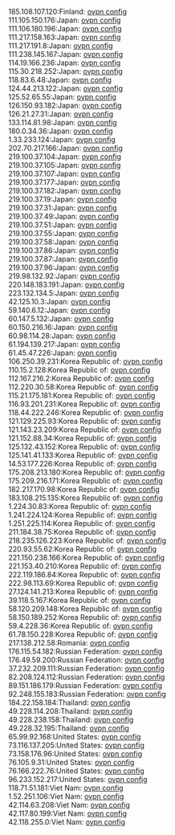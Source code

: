 185.108.107.120:Finland: [ovpn config](vpn/185_108_107_120.ovpn)  
111.105.150.176:Japan: [ovpn config](vpn/111_105_150_176.ovpn)  
111.106.180.196:Japan: [ovpn config](vpn/111_106_180_196.ovpn)  
111.217.158.163:Japan: [ovpn config](vpn/111_217_158_163.ovpn)  
111.217.191.8:Japan: [ovpn config](vpn/111_217_191_8.ovpn)  
111.238.145.167:Japan: [ovpn config](vpn/111_238_145_167.ovpn)  
114.19.166.236:Japan: [ovpn config](vpn/114_19_166_236.ovpn)  
115.30.218.252:Japan: [ovpn config](vpn/115_30_218_252.ovpn)  
118.83.6.48:Japan: [ovpn config](vpn/118_83_6_48.ovpn)  
124.44.213.122:Japan: [ovpn config](vpn/124_44_213_122.ovpn)  
125.52.65.55:Japan: [ovpn config](vpn/125_52_65_55.ovpn)  
126.150.93.182:Japan: [ovpn config](vpn/126_150_93_182.ovpn)  
126.21.27.31:Japan: [ovpn config](vpn/126_21_27_31.ovpn)  
133.114.81.98:Japan: [ovpn config](vpn/133_114_81_98.ovpn)  
180.0.34.36:Japan: [ovpn config](vpn/180_0_34_36.ovpn)  
1.33.233.124:Japan: [ovpn config](vpn/1_33_233_124.ovpn)  
202.70.217.166:Japan: [ovpn config](vpn/202_70_217_166.ovpn)  
219.100.37.104:Japan: [ovpn config](vpn/219_100_37_104.ovpn)  
219.100.37.105:Japan: [ovpn config](vpn/219_100_37_105.ovpn)  
219.100.37.107:Japan: [ovpn config](vpn/219_100_37_107.ovpn)  
219.100.37.177:Japan: [ovpn config](vpn/219_100_37_177.ovpn)  
219.100.37.182:Japan: [ovpn config](vpn/219_100_37_182.ovpn)  
219.100.37.19:Japan: [ovpn config](vpn/219_100_37_19.ovpn)  
219.100.37.31:Japan: [ovpn config](vpn/219_100_37_31.ovpn)  
219.100.37.49:Japan: [ovpn config](vpn/219_100_37_49.ovpn)  
219.100.37.51:Japan: [ovpn config](vpn/219_100_37_51.ovpn)  
219.100.37.55:Japan: [ovpn config](vpn/219_100_37_55.ovpn)  
219.100.37.58:Japan: [ovpn config](vpn/219_100_37_58.ovpn)  
219.100.37.86:Japan: [ovpn config](vpn/219_100_37_86.ovpn)  
219.100.37.87:Japan: [ovpn config](vpn/219_100_37_87.ovpn)  
219.100.37.96:Japan: [ovpn config](vpn/219_100_37_96.ovpn)  
219.98.132.92:Japan: [ovpn config](vpn/219_98_132_92.ovpn)  
220.148.183.191:Japan: [ovpn config](vpn/220_148_183_191.ovpn)  
223.132.134.5:Japan: [ovpn config](vpn/223_132_134_5.ovpn)  
42.125.10.3:Japan: [ovpn config](vpn/42_125_10_3.ovpn)  
59.140.6.12:Japan: [ovpn config](vpn/59_140_6_12.ovpn)  
60.147.5.132:Japan: [ovpn config](vpn/60_147_5_132.ovpn)  
60.150.216.16:Japan: [ovpn config](vpn/60_150_216_16.ovpn)  
60.98.114.28:Japan: [ovpn config](vpn/60_98_114_28.ovpn)  
61.194.139.217:Japan: [ovpn config](vpn/61_194_139_217.ovpn)  
61.45.47.226:Japan: [ovpn config](vpn/61_45_47_226.ovpn)  
106.250.39.231:Korea Republic of: [ovpn config](vpn/106_250_39_231.ovpn)  
110.15.2.128:Korea Republic of: [ovpn config](vpn/110_15_2_128.ovpn)  
112.167.216.2:Korea Republic of: [ovpn config](vpn/112_167_216_2.ovpn)  
112.220.30.58:Korea Republic of: [ovpn config](vpn/112_220_30_58.ovpn)  
115.21.175.181:Korea Republic of: [ovpn config](vpn/115_21_175_181.ovpn)  
116.93.201.231:Korea Republic of: [ovpn config](vpn/116_93_201_231.ovpn)  
118.44.222.246:Korea Republic of: [ovpn config](vpn/118_44_222_246.ovpn)  
121.129.225.93:Korea Republic of: [ovpn config](vpn/121_129_225_93.ovpn)  
121.143.23.209:Korea Republic of: [ovpn config](vpn/121_143_23_209.ovpn)  
121.152.88.34:Korea Republic of: [ovpn config](vpn/121_152_88_34.ovpn)  
125.132.43.152:Korea Republic of: [ovpn config](vpn/125_132_43_152.ovpn)  
125.141.41.133:Korea Republic of: [ovpn config](vpn/125_141_41_133.ovpn)  
14.53.177.226:Korea Republic of: [ovpn config](vpn/14_53_177_226.ovpn)  
175.208.213.180:Korea Republic of: [ovpn config](vpn/175_208_213_180.ovpn)  
175.209.216.171:Korea Republic of: [ovpn config](vpn/175_209_216_171.ovpn)  
182.217.170.98:Korea Republic of: [ovpn config](vpn/182_217_170_98.ovpn)  
183.108.215.135:Korea Republic of: [ovpn config](vpn/183_108_215_135.ovpn)  
1.224.30.83:Korea Republic of: [ovpn config](vpn/1_224_30_83.ovpn)  
1.241.224.124:Korea Republic of: [ovpn config](vpn/1_241_224_124.ovpn)  
1.251.225.114:Korea Republic of: [ovpn config](vpn/1_251_225_114.ovpn)  
211.184.38.75:Korea Republic of: [ovpn config](vpn/211_184_38_75.ovpn)  
218.235.126.223:Korea Republic of: [ovpn config](vpn/218_235_126_223.ovpn)  
220.93.55.62:Korea Republic of: [ovpn config](vpn/220_93_55_62.ovpn)  
221.150.238.166:Korea Republic of: [ovpn config](vpn/221_150_238_166.ovpn)  
221.153.40.210:Korea Republic of: [ovpn config](vpn/221_153_40_210.ovpn)  
222.119.186.84:Korea Republic of: [ovpn config](vpn/222_119_186_84.ovpn)  
222.98.113.69:Korea Republic of: [ovpn config](vpn/222_98_113_69.ovpn)  
27.124.141.213:Korea Republic of: [ovpn config](vpn/27_124_141_213.ovpn)  
39.118.5.167:Korea Republic of: [ovpn config](vpn/39_118_5_167.ovpn)  
58.120.209.148:Korea Republic of: [ovpn config](vpn/58_120_209_148.ovpn)  
58.150.189.252:Korea Republic of: [ovpn config](vpn/58_150_189_252.ovpn)  
59.4.228.36:Korea Republic of: [ovpn config](vpn/59_4_228_36.ovpn)  
61.78.150.228:Korea Republic of: [ovpn config](vpn/61_78_150_228.ovpn)  
217.138.212.58:Romania: [ovpn config](vpn/217_138_212_58.ovpn)  
176.115.54.182:Russian Federation: [ovpn config](vpn/176_115_54_182.ovpn)  
176.49.59.200:Russian Federation: [ovpn config](vpn/176_49_59_200.ovpn)  
37.232.209.111:Russian Federation: [ovpn config](vpn/37_232_209_111.ovpn)  
82.208.124.112:Russian Federation: [ovpn config](vpn/82_208_124_112.ovpn)  
89.151.186.179:Russian Federation: [ovpn config](vpn/89_151_186_179.ovpn)  
92.248.155.183:Russian Federation: [ovpn config](vpn/92_248_155_183.ovpn)  
184.22.158.184:Thailand: [ovpn config](vpn/184_22_158_184.ovpn)  
49.228.114.208:Thailand: [ovpn config](vpn/49_228_114_208.ovpn)  
49.228.238.158:Thailand: [ovpn config](vpn/49_228_238_158.ovpn)  
49.228.32.195:Thailand: [ovpn config](vpn/49_228_32_195.ovpn)  
65.99.92.168:United States: [ovpn config](vpn/65_99_92_168.ovpn)  
73.116.137.205:United States: [ovpn config](vpn/73_116_137_205.ovpn)  
73.158.176.96:United States: [ovpn config](vpn/73_158_176_96.ovpn)  
76.105.9.31:United States: [ovpn config](vpn/76_105_9_31.ovpn)  
76.166.222.76:United States: [ovpn config](vpn/76_166_222_76.ovpn)  
96.233.152.217:United States: [ovpn config](vpn/96_233_152_217.ovpn)  
118.71.51.181:Viet Nam: [ovpn config](vpn/118_71_51_181.ovpn)  
1.52.251.106:Viet Nam: [ovpn config](vpn/1_52_251_106.ovpn)  
42.114.63.208:Viet Nam: [ovpn config](vpn/42_114_63_208.ovpn)  
42.117.80.199:Viet Nam: [ovpn config](vpn/42_117_80_199.ovpn)  
42.118.255.0:Viet Nam: [ovpn config](vpn/42_118_255_0.ovpn)  
